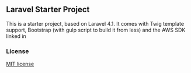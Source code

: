 ## Laravel Starter Project

This is a starter project, based on Laravel 4.1. It comes with Twig template support, Bootstrap (with gulp script to build it from less)
and the AWS SDK linked in

### License

[MIT license](http://opensource.org/licenses/MIT)
